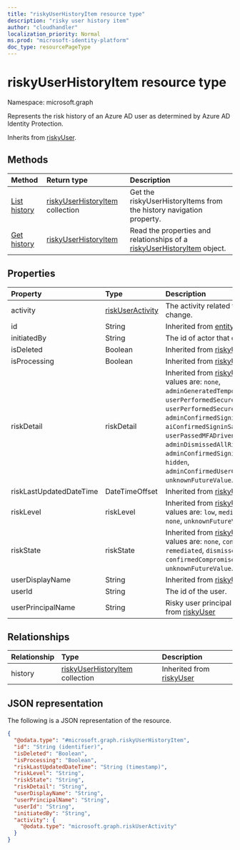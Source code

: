```yaml
---
title: "riskyUserHistoryItem resource type"
description: "risky user history item"
author: "cloudhandler"
localization_priority: Normal
ms.prod: "microsoft-identity-platform"
doc_type: resourcePageType
---
```


# riskyUserHistoryItem resource type

Namespace: microsoft.graph

Represents the risk history of an Azure AD user as determined by Azure AD Identity Protection.


Inherits from [riskyUser](../resources/riskyuser.md).

## Methods
|Method|Return type|Description|
|:---|:---|:---|
|[List history](../api/riskyuser-list-history.md)|[riskyUserHistoryItem](../resources/riskyuserhistoryitem.md) collection|Get the riskyUserHistoryItems from the history navigation property.|
|[Get history](../api/riskyuser-get-riskyuserhistoryitem.md)|[riskyUserHistoryItem](../resources/riskyuserhistoryitem.md)|Read the properties and relationships of a [riskyUserHistoryItem](../resources/riskyuserhistoryitem.md) object.|

## Properties
|Property|Type|Description|
|:---|:---|:---|
|activity|[riskUserActivity](../resources/riskuseractivity.md)|The activity related to user risk level change.|
|id|String|Inherited from [entity](../resources/entity.md)|
|initiatedBy|String|The id of actor that does the operation.|
|isDeleted|Boolean| Inherited from [riskyUser](../resources/riskyuser.md)|
|isProcessing|Boolean| Inherited from [riskyUser](../resources/riskyuser.md)|
|riskDetail|riskDetail|Inherited from [riskyUser](../resources/riskyuser.md). Possible values are: `none`, `adminGeneratedTemporaryPassword`, `userPerformedSecuredPasswordChange`, `userPerformedSecuredPasswordReset`, `adminConfirmedSigninSafe`, `aiConfirmedSigninSafe`, `userPassedMFADrivenByRiskBasedPolicy`, `adminDismissedAllRiskForUser`, `adminConfirmedSigninCompromised`, `hidden`, `adminConfirmedUserCompromised`, `unknownFutureValue`.|
|riskLastUpdatedDateTime|DateTimeOffset|Inherited from [riskyUser](../resources/riskyuser.md)|
|riskLevel|riskLevel|Inherited from [riskyUser](../resources/riskyuser.md). Possible values are: `low`, `medium`, `high`, `hidden`, `none`, `unknownFutureValue`.|
|riskState|riskState|Inherited from [riskyUser](../resources/riskyuser.md). Possible values are: `none`, `confirmedSafe`, `remediated`, `dismissed`, `atRisk`, `confirmedCompromised`, `unknownFutureValue`.|
|userDisplayName|String|Inherited from [riskyUser](../resources/riskyuser.md)|
|userId|String|The id of the user.|
|userPrincipalName|String|Risky user principal name. Inherited from [riskyUser](../resources/riskyuser.md)|

## Relationships
|Relationship|Type|Description|
|:---|:---|:---|
|history|[riskyUserHistoryItem](../resources/riskyuserhistoryitem.md) collection| Inherited from [riskyUser](../resources/riskyuser.md)|

## JSON representation
The following is a JSON representation of the resource.
<!-- {
  "blockType": "resource",
  "keyProperty": "id",
  "@odata.type": "microsoft.graph.riskyUserHistoryItem",
  "baseType": "microsoft.graph.riskyUser",
  "openType": false
}
-->
``` json
{
  "@odata.type": "#microsoft.graph.riskyUserHistoryItem",
  "id": "String (identifier)",
  "isDeleted": "Boolean",
  "isProcessing": "Boolean",
  "riskLastUpdatedDateTime": "String (timestamp)",
  "riskLevel": "String",
  "riskState": "String",
  "riskDetail": "String",
  "userDisplayName": "String",
  "userPrincipalName": "String",
  "userId": "String",
  "initiatedBy": "String",
  "activity": {
    "@odata.type": "microsoft.graph.riskUserActivity"
  }
}
```

